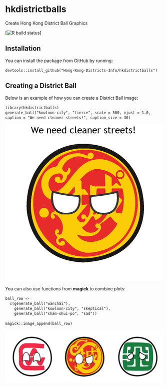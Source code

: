 # hkdistrictballs
Create Hong Kong District Ball Graphics

[![R build status](https://github.com/Hong-Kong-Districts-Info/hkdistrictballs/workflows/R-CMD-check/badge.svg)]

## Installation

You can install the package from GitHub by running:

```
devtools::install_github("Hong-Kong-Districts-Info/hkdistrictballs")
```

## Creating a District Ball

Below is an example of how you can create a District Ball image:
```
library(hkdistrictballs)
generate_ball("kowloon-city", "fierce", scale = 500, vjust = 1.0, caption = "We need cleaner streets!", caption_size = 30)
```

![](man/figures/example-kowloon-city.png)

You can also use functions from **magick** to combine plots:
```
ball_row <-
  c(generate_ball("wanchai"),
    generate_ball("kowloon-city", "skeptical"),
    generate_ball("sham-shui-po", "sad"))

magick::image_append(ball_row)
```
![](man/figures/example-ball-row.png)